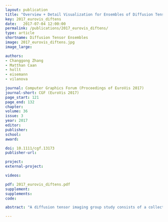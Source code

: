 ```yaml
---
layout: publication
title: "Overview + Detail Visualization for Ensembles of Diffusion Tensors"
key: 2017_eurovis_diftens
date:   2017-07-04 12:00:00
permalink: /publications/2017_eurovis_diftens/
type: article
shortname: Diffusion Tensor Ensembles
image: 2017_eurovis_diftens.jpg
image_large:

authors:
- Changgong Zhang
- Matthan Caan
- hollt
- eisemann
- vilanova

journal: Computer Graphics Forum (Proceedings of EuroVis 2017)
journal-short: CGF (EuroVis 2017)
page_start: 121
page_end: 132
chapter:
volume: 36
issue: 3
year: 2017
editor:
publisher:
school:
award:

doi: 10.1111/cgf.13173
publisher-url:

project:
external-project:

videos:

pdf: 2017_eurovis_diftens.pdf
supplement:
supplements:
code:

abstract: "A diffusion tensor imaging group study consists of a collection of volumetric diffusion tensor datasets (i.e., an ensemble) acquired from a group of subjects. The multivariate nature of the diffusion tensor imposes challenges on the analysis and the visualization. These challenges are commonly tackled by reducing the diffusion tensors to scalar-valued quantities that can be analyzed with common statistical tools. However, reducing tensors to scalars poses the risk of losing intrinsic information about the tensor. Visualization of tensor ensemble data without loss of information is still a largely unsolved problem. In this work, we propose an overview + detail visualization to facilitate the tensor ensemble exploration. We define an ensemble representative tensor and variations in terms of the three intrinsic tensor properties (i.e., scale, shape, and orientation) separately. The ensemble summary information is visually encoded into the newly designed aggregate tensor glyph which, in a spatial layout, functions as the overview. The aggregate tensor glyph guides the analyst to interesting areas that would need further detailed inspection. The detail views reveal the original information that is lost during aggregation. It helps the analyst to further understand the sources of variation and formulate hypotheses. To illustrate the applicability of our prototype, we compare with most relevant previous work through a user study and we present a case study on the analysis of a brain diffusion tensor dataset ensemble from healthy volunteers."

---
```

